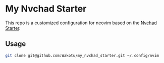 # My Nvchad Starter

This repo is a customized configuration for neovim based on the [Nvchad Starter](https://github.com/NvChad/starter).

## Usage

```bash
git clone git@github.com:Wakotu/my_nvchad_starter.git ~/.config/nvim
```
